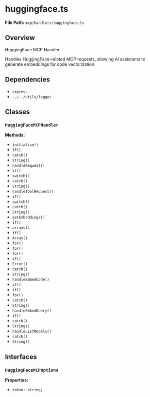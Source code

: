 # huggingface.ts

**File Path:** `mcp/handlers/huggingface.ts`

## Overview

HuggingFace MCP Handler

Handles HuggingFace-related MCP requests, allowing AI assistants
to generate embeddings for code vectorization.

## Dependencies

- `express`
- `../../utils/logger`

## Classes

### `HuggingFaceMCPHandler`

**Methods:**

- `initialize()`
- `if()`
- `catch()`
- `String()`
- `handleRequest()`
- `if()`
- `switch()`
- `catch()`
- `String()`
- `handleToolRequest()`
- `if()`
- `switch()`
- `catch()`
- `String()`
- `getEmbeddings()`
- `if()`
- `arrays()`
- `if()`
- `Array()`
- `for()`
- `for()`
- `for()`
- `if()`
- `Error()`
- `catch()`
- `String()`
- `handleEmbedCode()`
- `if()`
- `if()`
- `for()`
- `catch()`
- `String()`
- `handleEmbedQuery()`
- `if()`
- `catch()`
- `String()`
- `handleListModels()`
- `catch()`
- `String()`

## Interfaces

### `HuggingFaceMCPOptions`

**Properties:**

- `token: string;`

